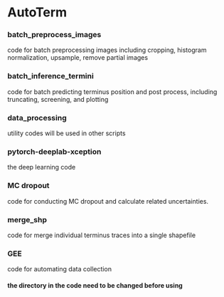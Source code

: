 # AutoTerm
### batch_preprocess_images

code for batch preprocessing images including cropping, histogram normalization, upsample, remove partial images

### batch_inference_termini

code for batch predicting terminus position and post process, including truncating, screening, and plotting

### data_processing

utility codes will be used in other scripts

### pytorch-deeplab-xception

the deep learning code

### MC dropout 

code for conducting MC dropout and calculate related uncertainties.
 
### merge_shp

code for merge individual terminus traces into a single shapefile

### GEE

code for automating data collection


#### the directory in the code need to be changed before using
